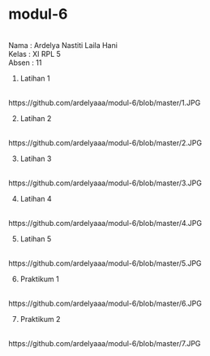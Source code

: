 # modul-6

<br>
Nama : Ardelya Nastiti Laila Hani<br>
Kelas : XI RPL 5<br>
Absen : 11

1. Latihan 1
<br>
https://github.com/ardelyaaa/modul-6/blob/master/1.JPG

2. Latihan 2
<br>
https://github.com/ardelyaaa/modul-6/blob/master/2.JPG

3. Latihan 3
<br>
https://github.com/ardelyaaa/modul-6/blob/master/3.JPG

4. Latihan 4
<br>
https://github.com/ardelyaaa/modul-6/blob/master/4.JPG

5. Latihan 5
<br>
https://github.com/ardelyaaa/modul-6/blob/master/5.JPG

6. Praktikum 1
<br>
https://github.com/ardelyaaa/modul-6/blob/master/6.JPG

7. Praktikum 2
<br>
https://github.com/ardelyaaa/modul-6/blob/master/7.JPG
